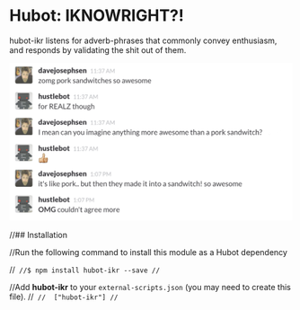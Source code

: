 
# Hubot: IKNOWRIGHT?!

hubot-ikr listens for adverb-phrases that commonly convey enthusiasm, and
responds by validating the shit out of them. 

![IKNOWRIGHT?!](usage_example.png)

//## Installation

//Run the following command to install this module as a Hubot dependency

//```
//$ npm install hubot-ikr --save
//```

//Add **hubot-ikr** to your `external-scripts.json` (you may need to create this file).
//```
//  ["hubot-ikr"]
//```
